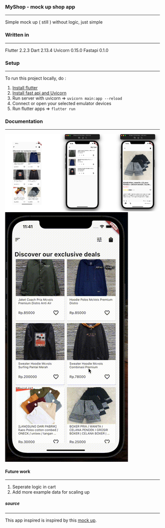 ### MyShop - mock up shop app

---

Simple mock up ( still ) without logic, just simple

### Written in

---

Flutter 2.2.3
Dart 2.13.4
Uvicorn 0.15.0
Fastapi 0.1.0

### Setup

---

To run this project locally, do :

1. [Install flutter](https://flutter.dev/docs/get-started/install)
2. [Install fast api and Uvicorn](https://fastapi.tiangolo.com/)
3. Run server with uvicorn => `uvicorn main:app --reload`
4. Connect or open your selected emulator devices
5. Run flutter apps => `flutter run`

### Documentation

---

![Images_documentation](images/img.png)
![Gif_documentation](images/gif.gif)

#### Future work

---

1. Seperate logic in cart
2. Add more example data for scaling up

##### source

---

This app inspired is inspired by this [mock up](https://dribbble.com/shots/15706627-Ecommerce-App/attachments/7506209?mode=media).
